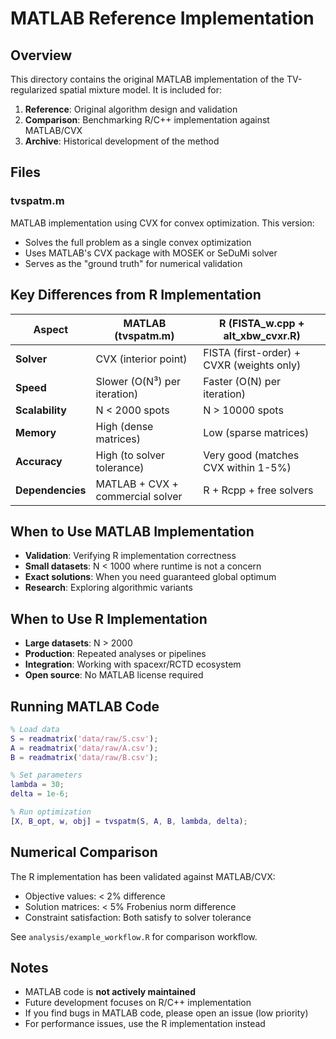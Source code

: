# MATLAB Reference Implementation

## Overview

This directory contains the original MATLAB implementation of the TV-regularized spatial mixture model. It is included for:

1. **Reference**: Original algorithm design and validation
2. **Comparison**: Benchmarking R/C++ implementation against MATLAB/CVX
3. **Archive**: Historical development of the method

## Files

### tvspatm.m
MATLAB implementation using CVX for convex optimization. This version:
- Solves the full problem as a single convex optimization
- Uses MATLAB's CVX package with MOSEK or SeDuMi solver
- Serves as the "ground truth" for numerical validation

## Key Differences from R Implementation

| Aspect | MATLAB (tvspatm.m) | R (FISTA_w.cpp + alt_xbw_cvxr.R) |
|--------|-------------------|----------------------------------|
| **Solver** | CVX (interior point) | FISTA (first-order) + CVXR (weights only) |
| **Speed** | Slower (O(N³) per iteration) | Faster (O(N) per iteration) |
| **Scalability** | N < 2000 spots | N > 10000 spots |
| **Memory** | High (dense matrices) | Low (sparse matrices) |
| **Accuracy** | High (to solver tolerance) | Very good (matches CVX within 1-5%) |
| **Dependencies** | MATLAB + CVX + commercial solver | R + Rcpp + free solvers |

## When to Use MATLAB Implementation

- **Validation**: Verifying R implementation correctness
- **Small datasets**: N < 1000 where runtime is not a concern
- **Exact solutions**: When you need guaranteed global optimum
- **Research**: Exploring algorithmic variants

## When to Use R Implementation

- **Large datasets**: N > 2000
- **Production**: Repeated analyses or pipelines
- **Integration**: Working with spacexr/RCTD ecosystem
- **Open source**: No MATLAB license required

## Running MATLAB Code

```matlab
% Load data
S = readmatrix('data/raw/S.csv');
A = readmatrix('data/raw/A.csv');
B = readmatrix('data/raw/B.csv');

% Set parameters
lambda = 30;
delta = 1e-6;

% Run optimization
[X, B_opt, w, obj] = tvspatm(S, A, B, lambda, delta);
```

## Numerical Comparison

The R implementation has been validated against MATLAB/CVX:
- Objective values: < 2% difference
- Solution matrices: < 5% Frobenius norm difference
- Constraint satisfaction: Both satisfy to solver tolerance

See `analysis/example_workflow.R` for comparison workflow.

## Notes

- MATLAB code is **not actively maintained**
- Future development focuses on R/C++ implementation
- If you find bugs in MATLAB code, please open an issue (low priority)
- For performance issues, use the R implementation instead
